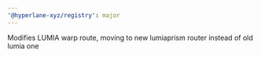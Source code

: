 ```yaml
---
'@hyperlane-xyz/registry': major
---
```


Modifies LUMIA warp route, moving to new lumiaprism router instead of old lumia one
